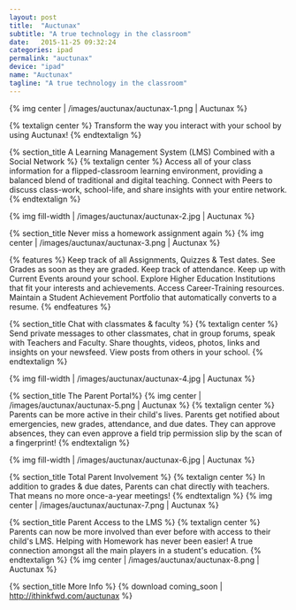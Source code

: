 ```yaml
---
layout: post
title:  "Auctunax"
subtitle: "A true technology in the classroom"
date:   2015-11-25 09:32:24
categories: ipad
permalink: "auctunax"
device: "ipad"
name: "Auctunax"
tagline: "A true technology in the classroom"
---
```



{% img center | /images/auctunax/auctunax-1.png | Auctunax %}

{% textalign center %}
Transform the way you interact with your school by using Auctunax!
{% endtextalign %}

{% section_title A Learning Management System (LMS) Combined with a Social Network %}
{% textalign center %}
Access all of your class information for a flipped-classroom learning environment, providing a balanced blend of traditional and digital teaching. Connect with Peers to discuss class-work, school-life, and share insights with your entire network.
{% endtextalign %}

{% img fill-width | /images/auctunax/auctunax-2.jpg | Auctunax %}



{% section_title Never miss a homework assignment again %}
{% img center | /images/auctunax/auctunax-3.png | Auctunax %}

{% features %}
Keep track of all Assignments, Quizzes & Test dates. 
See Grades as soon as they are graded.
Keep track of attendance.
Keep up with Current Events around your school.
Explore Higher Education Institutions that fit your interests and achievements.
Access Career-Training resources.
Maintain a Student Achievement Portfolio that automatically converts to a resume.
{% endfeatures %}

{% section_title Chat with classmates & faculty %}
{% textalign center %}
Send private messages to other classmates, chat in group forums, speak with Teachers and Faculty. Share thoughts, videos, photos, links and insights on your newsfeed. View posts from others in your school.
{% endtextalign %}

{% img fill-width | /images/auctunax/auctunax-4.jpg | Auctunax %}


{% section_title The Parent Portal%} 
{% img center | /images/auctunax/auctunax-5.png | Auctunax %}
{% textalign center %}
Parents can be more active in their child's lives. Parents get notified about emergencies, new grades, attendance, and due dates. They can approve absences, they can even approve a field trip permission slip by the scan of a fingerprint!
{% endtextalign %}


{% img fill-width | /images/auctunax/auctunax-6.jpg | Auctunax %}

{% section_title Total Parent Involvement %}
{% textalign center %}
In addition to grades & due dates, Parents can chat directly with teachers. That means no more once-a-year meetings!
{% endtextalign %}
{% img center | /images/auctunax/auctunax-7.png | Auctunax %}

{% section_title Parent Access to the LMS  %}
{% textalign center %}
Parents can now be more involved than ever before with access to their child's LMS. Helping with Homework has never been easier! A true connection amongst all the main players in a student's education.
{% endtextalign %}
{% img center | /images/auctunax/auctunax-8.png | Auctunax %}



{% section_title More Info %}
{% download coming_soon | http://ithinkfwd.com/auctunax %}